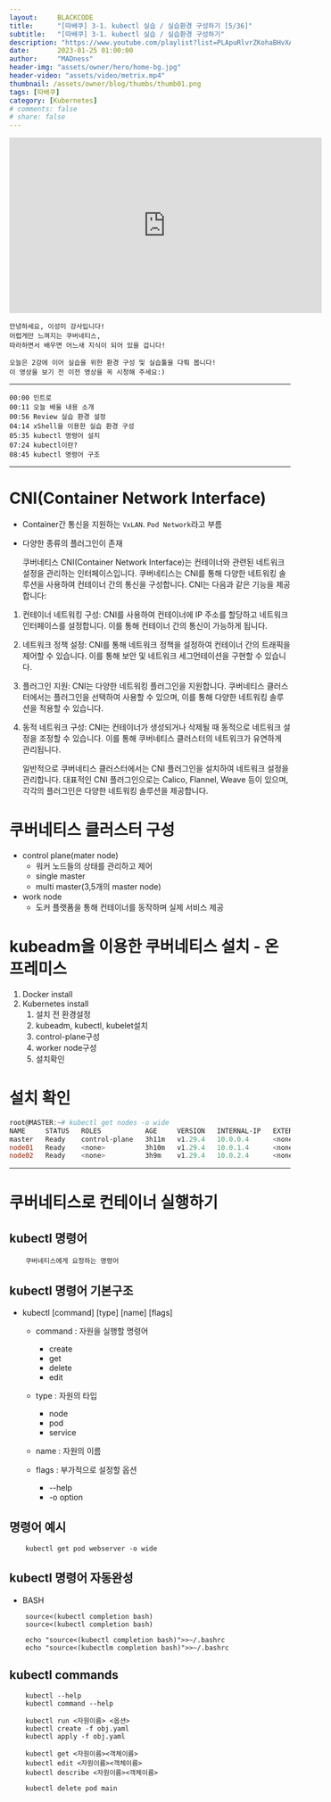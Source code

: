```yaml
---
layout:     BLACKCODE
title:      "[따배쿠] 3-1. kubectl 실습 / 실습환경 구성하기 [5/36]"
subtitle:   "[따배쿠] 3-1. kubectl 실습 / 실습환경 구성하기"
description: "https://www.youtube.com/playlist?list=PLApuRlvrZKohaBHvXAOhUD-RxD0uQ3z0c"
date:       2023-01-25 01:00:00
author:     "MADness"
header-img: "assets/owner/hero/home-bg.jpg"
header-video: "assets/video/metrix.mp4"
thumbnail: /assets/owner/blog/thumbs/thumb01.png
tags: [따배쿠]
category: [Kubernetes]
# comments: false
# share: false
---
```


<iframe width="560" height="315" src="https://www.youtube.com/embed/3ChtEuiQ2Yg?list=PLApuRlvrZKohaBHvXAOhUD-RxD0uQ3z0c" title="[따배쿠] 3-1. kubectl 실습 / 실습환경 구성하기" frameborder="0" allow="accelerometer; autoplay; clipboard-write; encrypted-media; gyroscope; picture-in-picture; web-share" allowfullscreen></iframe>

    안녕하세요, 이성미 강사입니다!
    어렵게만 느껴지는 쿠버네티스,
    따라하면서 배우면 어느새 지식이 되어 있을 겁니다!

    오늘은 2강에 이어 실습을 위한 환경 구성 및 실습툴을 다뤄 봅니다!
    이 영상을 보기 전 이전 영상을 꼭 시청해 주세요:)

---

    00:00 인트로
    00:11 오늘 배울 내용 소개
    00:56 Review 실습 환경 설정
    04:14 xShell을 이용한 실습 환경 구성
    05:35 kubectl 명령어 설치
    07:24 kubectl이란?
    08:45 kubectl 명령어 구조

---

# CNI(Container Network Interface)
- Container간 통신을 지원하는 `VxLAN`. `Pod Network`라고 부름
- 다양한 종류의 플러그인이 존재

    쿠버네티스 CNI(Container Network Interface)는 컨테이너와 관련된 네트워크 설정을 관리하는 인터페이스입니다. 쿠버네티스는 CNI를 통해 다양한 네트워킹 솔루션을 사용하여 컨테이너 간의 통신을 구성합니다. CNI는 다음과 같은 기능을 제공합니다:

1. 컨테이너 네트워킹 구성: CNI를 사용하여 컨테이너에 IP 주소를 할당하고 네트워크 인터페이스를 설정합니다. 이를 통해 컨테이너 간의 통신이 가능하게 됩니다.
2. 네트워크 정책 설정: CNI를 통해 네트워크 정책을 설정하여 컨테이너 간의 트래픽을 제어할 수 있습니다. 이를 통해 보안 및 네트워크 세그먼테이션을 구현할 수 있습니다.
3. 플러그인 지원: CNI는 다양한 네트워킹 플러그인을 지원합니다. 쿠버네티스 클러스터에서는 플러그인을 선택하여 사용할 수 있으며, 이를 통해 다양한 네트워킹 솔루션을 적용할 수 있습니다.
4. 동적 네트워크 구성: CNI는 컨테이너가 생성되거나 삭제될 때 동적으로 네트워크 설정을 조정할 수 있습니다. 이를 통해 쿠버네티스 클러스터의 네트워크가 유연하게 관리됩니다.

    일반적으로 쿠버네티스 클러스터에서는 CNI 플러그인을 설치하여 네트워크 설정을 관리합니다. 대표적인 CNI 플러그인으로는 Calico, Flannel, Weave 등이 있으며, 각각의 플러그인은 다양한 네트워킹 솔루션을 제공합니다.

# 쿠버네티스 클러스터 구성
- control plane(mater node)
    - 워커 노드들의 상태를 관리하고 제어
    - single master
    - multi master(3,5개의 master node)
- work node
    - 도커 플랫폼을 통해 컨테이너를 동작하며 실제 서비스 제공

# kubeadm을 이용한 쿠버네티스 설치 - 온프레미스
1. Docker install
2. Kubernetes install
    1. 설치 전 환경설정
    2. kubeadm, kubectl, kubelet설치
    3. control-plane구성
    4. worker node구성
    5. 설치확인

# 설치 확인

```powershell
root@MASTER:~# kubectl get nodes -o wide
NAME     STATUS   ROLES           AGE     VERSION   INTERNAL-IP   EXTERNAL-IP   OS-IMAGE             KERNEL-VERSION      CONTAINER-RUNTIME
master   Ready    control-plane   3h11m   v1.29.4   10.0.0.4      <none>        Ubuntu 20.04.6 LTS   5.15.0-1061-azure   containerd://1.6.31
node01   Ready    <none>          3h10m   v1.29.4   10.0.1.4      <none>        Ubuntu 20.04.6 LTS   5.15.0-1061-azure   containerd://1.6.31
node02   Ready    <none>          3h9m    v1.29.4   10.0.2.4      <none>        Ubuntu 20.04.6 LTS   5.15.0-1061-azure   containerd://1.6.31

```

---

# 쿠버네티스로 컨테이너 실행하기
## kubectl 명령어
```
    쿠버네티스에게 요청하는 명령어
```

## kubectl 명령어 기본구조

* kubectl [command] [type] [name] [flags]
    * command : 자원을 실행할 명령어
        * create
        * get
        * delete
        * edit
    
    * type : 자원의 타입
        * node
        * pod
        * service

    * name : 자원의 이름
    * flags : 부가적으로 설정할 옵션
        * --help
        * -o option

## 명령어 예시    
```
    kubectl get pod webserver -o wide
```
## kubectl 명령어 자동완성

- BASH

```    
    source<(kubectl completion bash)
    source<(kubectl completion bash)

    echo "source<(kubectl completion bash)">>~/.bashrc
    echo "source<(kubectlm completion bash)">>~/.bashrc
```

## kubectl commands

```
    kubectl --help
    kubectl command --help

    kubectl run <자원이름> <옵션>
    kubectl create -f obj.yaml
    kubectl apply -f obj.yaml

    kubectl get <자원이름><객체이름>
    kubectl edit <자원이름><객체이름>
    kubectl describe <자원이름><객체이름>

    kubectl delete pod main
```